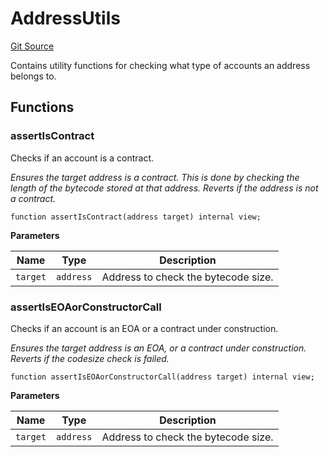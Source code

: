 # AddressUtils
[Git Source](https://github.com/cube-web3/protocol-core-solidity/blob/c95be0ef92f4c69dc0af4db320cb041b877ea57c/src/libs/AddressUtils.sol)

Contains utility functions for checking what type of accounts an address belongs to.


## Functions
### assertIsContract

Checks if an account is a contract.

*Ensures the target address is a contract. This is done by checking the length
of the bytecode stored at that address. Reverts if the address is not a contract.*


```solidity
function assertIsContract(address target) internal view;
```
**Parameters**

|Name|Type|Description|
|----|----|-----------|
|`target`|`address`|Address to check the bytecode size.|


### assertIsEOAorConstructorCall

Checks if an account is an EOA or a contract under construction.

*Ensures the target address is an EOA, or a contract under construction. Reverts
if the codesize check is failed.*


```solidity
function assertIsEOAorConstructorCall(address target) internal view;
```
**Parameters**

|Name|Type|Description|
|----|----|-----------|
|`target`|`address`|Address to check the bytecode size.|


